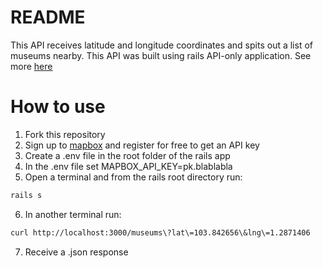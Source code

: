 # README
This API receives latitude and longitude coordinates and spits out a list of museums nearby.
This API was built using rails API-only application. See more [here](https://guides.rubyonrails.org/v5.0/api_app.html)

# How to use

1. Fork this repository
2. Sign up to [mapbox](https://docs.mapbox.com/help/tutorials/get-started-tokens-api/) and register for free to get an API key
3. Create a .env file in the root folder of the rails app
4. In the .env file set MAPBOX_API_KEY=pk.blablabla
5. Open a terminal and from the rails root directory run:
```bash
rails s
```
6. In another terminal run:
```bash
curl http://localhost:3000/museums\?lat\=103.842656\&lng\=1.2871406
```
7. Receive a .json response
